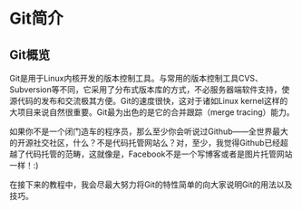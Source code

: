 # Git简介

## Git概览
Git是用于Linux内核开发的版本控制工具。与常用的版本控制工具CVS、Subversion等不同，它采用了分布式版本库的方式，不必服务器端软件支持，使源代码的发布和交流极其方便。Git的速度很快，这对于诸如Linux kernel这样的大项目来说自然很重要。Git最为出色的是它的合并跟踪（merge tracing）能力。

如果你不是一个闭门造车的程序员，那么至少你会听说过Github——全世界最大的开源社交社区，什么？不是代码托管网站么？对，至少，我觉得Github已经超越了代码托管的范畴，这就像是，Facebook不是一个写博客或者是图片托管网站一样！:)

在接下来的教程中，我会尽最大努力将Git的特性简单的向大家说明Git的用法以及技巧。
